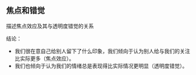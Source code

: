 ## 焦点和错觉

描述焦点效应及其与透明度错觉的关系

结论：

- 我们很在意自己给别人留下了什么印象，我们倾向于认为别人给与我们的关注比实际更多（焦点效应）。
- 我们也倾向于认为我们的情绪总是表现得比实际情况更明显（透明度错觉）。

